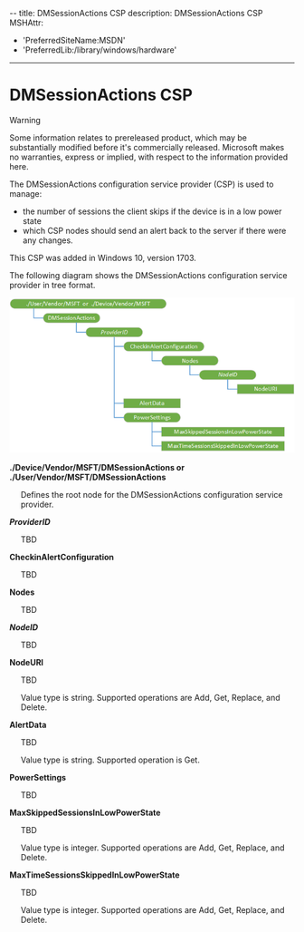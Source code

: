 --
title: DMSessionActions CSP
description: DMSessionActions CSP
MSHAttr:
- 'PreferredSiteName:MSDN'
- 'PreferredLib:/library/windows/hardware'
---

# DMSessionActions CSP


> [!WARNING]
> Some information relates to prereleased product, which may be substantially modified before it's commercially released. Microsoft makes no warranties, express or implied, with respect to the information provided here.

The DMSessionActions configuration service provider (CSP) is used to manage:  

- the number of sessions the client skips if the device is in a low power state
- which CSP nodes should send an alert back to the server if there were any changes.

This CSP was added in Windows 10, version 1703.

The following diagram shows the DMSessionActions configuration service provider in tree format.

![dmsessionactions csp](images/provisioning-csp-dmsessionactions.png)

<a href="" id="vendor-msft-dmsessionactions"></a>**./Device/Vendor/MSFT/DMSessionActions or ./User/Vendor/MSFT/DMSessionActions**  
<p style="margin-left: 20px">Defines the root node for the DMSessionActions configuration service provider.</p>

<a href="" id="providerid"></a>**_ProviderID_**  
<p style="margin-left: 20px">TBD</p>

<a href="" id="checkinalertconfiguration"></a>**CheckinAlertConfiguration**  
<p style="margin-left: 20px">TBD</p>

<a href="" id="nodes"></a>**Nodes**  
<p style="margin-left: 20px">TBD</p>

<a href="" id="nodeid"></a>**_NodeID_**  
<p style="margin-left: 20px">TBD</p>

<a href="" id="nodeuri"></a>**NodeURI**  
<p style="margin-left: 20px">TBD</p>
<p style="margin-left: 20px">Value type is string. Supported operations are Add, Get, Replace, and Delete.</p>

<a href="" id="alertdata"></a>**AlertData**  
<p style="margin-left: 20px">TBD</p>
<p style="margin-left: 20px">Value type is string. Supported operation is Get.</p>

<a href="" id="powersettings"></a>**PowerSettings**  
<p style="margin-left: 20px">TBD</p>

<a href="" id="maxskippedsessionsinlowpowerstate"></a>**MaxSkippedSessionsInLowPowerState**  
<p style="margin-left: 20px">TBD</p>
<p style="margin-left: 20px">Value type is integer. Supported operations are Add, Get, Replace, and Delete.</p>

<a href="" id="maxtimesessionsskippedinlowpowerstate"></a>**MaxTimeSessionsSkippedInLowPowerState**  
<p style="margin-left: 20px">TBD</p>
<p style="margin-left: 20px">Value type is integer. Supported operations are Add, Get, Replace, and Delete.</p>
